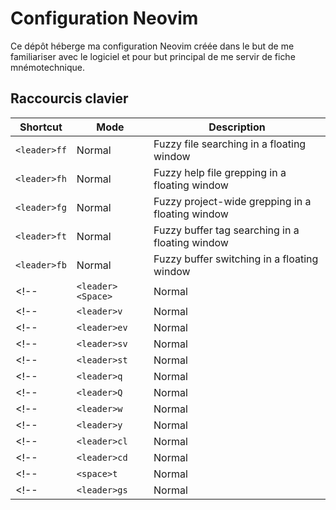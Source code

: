 # Configuration Neovim
Ce dépôt héberge ma configuration Neovim créée dans le but de me familiariser avec le logiciel et pour but principal de me servir de fiche mnémotechnique.

## Raccourcis clavier
| Shortcut          | Mode   | Description                                                              |
|-------------------|--------|--------------------------------------------------------------------------|
| `<leader>ff`      | Normal | Fuzzy file searching in a floating window                                |
| `<leader>fh`      | Normal | Fuzzy help file grepping in a floating window                            |
| `<leader>fg`      | Normal | Fuzzy project-wide grepping in a floating window                         |
| `<leader>ft`      | Normal | Fuzzy buffer tag searching in a floating window                          |
| `<leader>fb`      | Normal | Fuzzy buffer switching in a floating window                              |
<!-- | `<leader><Space>` | Normal | Remove trailing white spaces                                             | -->
<!-- | `<leader>v`       | Normal | Reselect last pasted text                                                | -->
<!-- | `<leader>ev`      | Normal | Edit Nvim config in a new tabpage                                        | -->
<!-- | `<leader>sv`      | Normal | Reload Nvim config                                                       | -->
<!-- | `<leader>st`      | Normal | Show highlight group for cursor text                                     | -->
<!-- | `<leader>q`       | Normal | Quit current window                                                      | -->
<!-- | `<leader>Q`       | Normal | Quit all window and close Nvim                                           | -->
<!-- | `<leader>w`       | Normal | Save current buffer content                                              | -->
<!-- | `<leader>y`       | Normal | Copy the content of entire buffer to default register                    | -->
<!-- | `<leader>cl`      | Normal | Toggle cursor column                                                     | -->
<!-- | `<leader>cd`      | Normal | Change current working directory to the dir of current buffer            | -->
<!-- | `<space>t`        | Normal | Toggle tag window (show project tags in the right window)                | -->
<!-- | `<leader>gs`      | Normal | Show Git status result                                                   | -->

